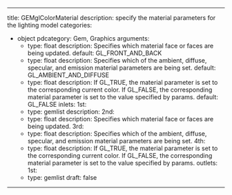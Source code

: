 
---
title: GEMglColorMaterial
description: specify the material parameters for the lighting model
categories:
  - object
pdcategory: Gem, Graphics
arguments:
    - type: float
      description: Specifies which material face or faces are being updated.
      default: GL_FRONT_AND_BACK
    - type: float
      description: Specifies which of the ambient, diffuse, specular, and emission material parameters are being set.
      default: GL_AMBIENT_AND_DIFFUSE
    - type: float
      description: If GL_TRUE, the material parameter is set to the corresponding current color. If GL_FALSE, the corresponding material parameter is set to the value specified by params.
      default: GL_FALSE
inlets:
  1st:
    - type: gemlist
      description:
  2nd:
    - type: float
      description: Specifies which material face or faces are being updated.
  3rd:
    - type: float
      description: Specifies which of the ambient, diffuse, specular, and emission material parameters are being set.
  4th:
    - type: float
      description: If GL_TRUE, the material parameter is set to the corresponding current color. If GL_FALSE, the corresponding material parameter is set to the value specified by params.
outlets:
  1st:
    - type: gemlist
draft: false
---

